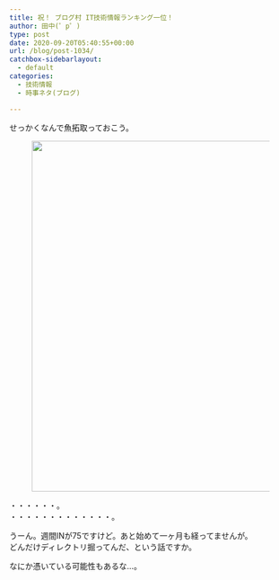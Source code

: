 ```yaml
---
title: 祝！ ブログ村 IT技術情報ランキング一位！
author: 田中(゜p゜)
type: post
date: 2020-09-20T05:40:55+00:00
url: /blog/post-1034/
catchbox-sidebarlayout:
  - default
categories:
  - 技術情報
  - 時事ネタ(ブログ)

---
```

せっかくなんで魚拓取っておこう。<figure class="wp-block-image size-large">

<img loading="lazy" width="1020" height="624" src="/wp-content/uploads/2020/09/image-26.png" alt="" class="wp-image-1035" srcset="https://tmp-net.biz/wp-content/uploads/2020/09/image-26.png 1020w, https://tmp-net.biz/wp-content/uploads/2020/09/image-26-300x184.png 300w, https://tmp-net.biz/wp-content/uploads/2020/09/image-26-768x470.png 768w" sizes="(max-width: 1020px) 100vw, 1020px" /> </figure> 

・・・・・・。  
・・・・・・・・・・・・・。  
  
うーん。週間INが75ですけど。あと始めて一ヶ月も経ってませんが。  
どんだけディレクトリ掘ってんだ、という話ですか。  
  
なにか憑いている可能性もあるな…。